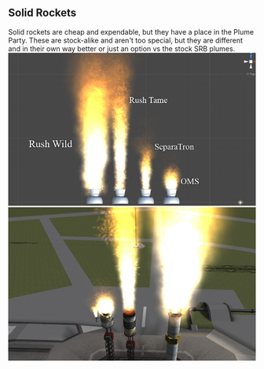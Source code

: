 ## Solid Rockets
Solid rockets are cheap and expendable, but they have a place in the Plume Party. These are stock-alike and aren't too special, but they are different and in their own way better or just an option vs the stock SRB plumes.
![Solid Rockets](https://raw.githubusercontent.com/JadeOfMaar/PlumeParty/master/Engines/Solid/Solids.jpg)
![Solid Rockets screenshot](https://raw.githubusercontent.com/JadeOfMaar/PlumeParty/master/Engines/Solid/Solids1.jpg)
